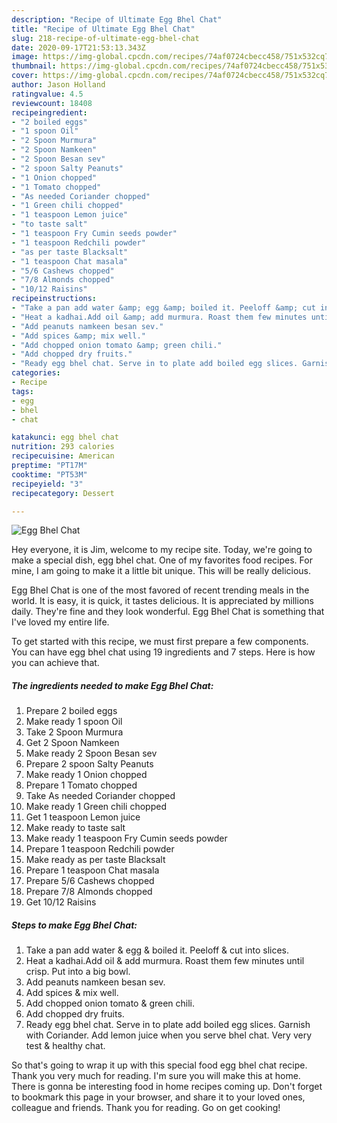 ```yaml
---
description: "Recipe of Ultimate Egg Bhel Chat"
title: "Recipe of Ultimate Egg Bhel Chat"
slug: 218-recipe-of-ultimate-egg-bhel-chat
date: 2020-09-17T21:53:13.343Z
image: https://img-global.cpcdn.com/recipes/74af0724cbecc458/751x532cq70/egg-bhel-chat-recipe-main-photo.jpg
thumbnail: https://img-global.cpcdn.com/recipes/74af0724cbecc458/751x532cq70/egg-bhel-chat-recipe-main-photo.jpg
cover: https://img-global.cpcdn.com/recipes/74af0724cbecc458/751x532cq70/egg-bhel-chat-recipe-main-photo.jpg
author: Jason Holland
ratingvalue: 4.5
reviewcount: 18408
recipeingredient:
- "2 boiled eggs"
- "1 spoon Oil"
- "2 Spoon Murmura"
- "2 Spoon Namkeen"
- "2 Spoon Besan sev"
- "2 spoon Salty Peanuts"
- "1 Onion chopped"
- "1 Tomato chopped"
- "As needed Coriander chopped"
- "1 Green chili chopped"
- "1 teaspoon Lemon juice"
- "to taste salt"
- "1 teaspoon Fry Cumin seeds powder"
- "1 teaspoon Redchili powder"
- "as per taste Blacksalt"
- "1 teaspoon Chat masala"
- "5/6 Cashews chopped"
- "7/8 Almonds chopped"
- "10/12 Raisins"
recipeinstructions:
- "Take a pan add water &amp; egg &amp; boiled it. Peeloff &amp; cut into slices."
- "Heat a kadhai.Add oil &amp; add murmura. Roast them few minutes until crisp. Put into a big bowl."
- "Add peanuts namkeen besan sev."
- "Add spices &amp; mix well."
- "Add chopped onion tomato &amp; green chili."
- "Add chopped dry fruits."
- "Ready egg bhel chat. Serve in to plate add boiled egg slices. Garnish with Coriander. Add lemon juice when you serve bhel chat. Very very test &amp; healthy chat."
categories:
- Recipe
tags:
- egg
- bhel
- chat

katakunci: egg bhel chat 
nutrition: 293 calories
recipecuisine: American
preptime: "PT17M"
cooktime: "PT53M"
recipeyield: "3"
recipecategory: Dessert

---
```



![Egg Bhel Chat](https://img-global.cpcdn.com/recipes/74af0724cbecc458/751x532cq70/egg-bhel-chat-recipe-main-photo.jpg)

Hey everyone, it is Jim, welcome to my recipe site. Today, we're going to make a special dish, egg bhel chat. One of my favorites food recipes. For mine, I am going to make it a little bit unique. This will be really delicious.

Egg Bhel Chat is one of the most favored of recent trending meals in the world. It is easy, it is quick, it tastes delicious. It is appreciated by millions daily. They're fine and they look wonderful. Egg Bhel Chat is something that I've loved my entire life.




To get started with this recipe, we must first prepare a few components. You can have egg bhel chat using 19 ingredients and 7 steps. Here is how you can achieve that.

<!--inarticleads1-->

##### The ingredients needed to make Egg Bhel Chat:

1. Prepare 2 boiled eggs
1. Make ready 1 spoon Oil
1. Take 2 Spoon Murmura
1. Get 2 Spoon Namkeen
1. Make ready 2 Spoon Besan sev
1. Prepare 2 spoon Salty Peanuts
1. Make ready 1 Onion chopped
1. Prepare 1 Tomato chopped
1. Take As needed Coriander chopped
1. Make ready 1 Green chili chopped
1. Get 1 teaspoon Lemon juice
1. Make ready to taste salt
1. Make ready 1 teaspoon Fry Cumin seeds powder
1. Prepare 1 teaspoon Redchili powder
1. Make ready as per taste Blacksalt
1. Prepare 1 teaspoon Chat masala
1. Prepare 5/6 Cashews chopped
1. Prepare 7/8 Almonds chopped
1. Get 10/12 Raisins




<!--inarticleads2-->

##### Steps to make Egg Bhel Chat:

1. Take a pan add water &amp; egg &amp; boiled it. Peeloff &amp; cut into slices.
1. Heat a kadhai.Add oil &amp; add murmura. Roast them few minutes until crisp. Put into a big bowl.
1. Add peanuts namkeen besan sev.
1. Add spices &amp; mix well.
1. Add chopped onion tomato &amp; green chili.
1. Add chopped dry fruits.
1. Ready egg bhel chat. Serve in to plate add boiled egg slices. Garnish with Coriander. Add lemon juice when you serve bhel chat. Very very test &amp; healthy chat.




So that's going to wrap it up with this special food egg bhel chat recipe. Thank you very much for reading. I'm sure you will make this at home. There is gonna be interesting food in home recipes coming up. Don't forget to bookmark this page in your browser, and share it to your loved ones, colleague and friends. Thank you for reading. Go on get cooking!
